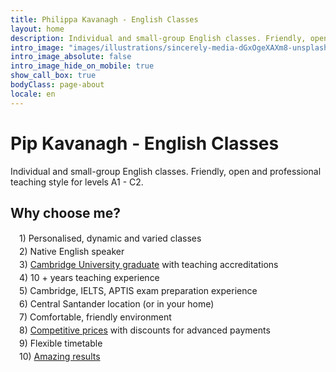 ```yaml
---
title: Philippa Kavanagh - English Classes
layout: home
description: Individual and small-group English classes. Friendly, open and professional teaching style for levels A1 - C2.
intro_image: "images/illustrations/sincerely-media-dGxOgeXAXm8-unsplash.jpg"
intro_image_absolute: false
intro_image_hide_on_mobile: true
show_call_box: true
bodyClass: page-about
locale: en
---
```



# Pip Kavanagh - English Classes

Individual and small-group English classes. Friendly, open and professional teaching style for levels A1 - C2.

## Why choose me?
<div style="margin-left: 1em; line-height: 1.5">
1)  Personalised, dynamic and varied classes<br>
2) Native English speaker<br>
3) <a href="/about/">Cambridge University graduate</a> with teaching accreditations<br>
4) 10 + years teaching experience <br>
5) Cambridge, IELTS, APTIS exam preparation experience <br>
6) Central Santander location (or in your home)<br>
7) Comfortable, friendly environment<br>
8) <a href="/prices/">Competitive prices</a> with discounts for advanced payments <br>
9) Flexible timetable <br>
10) <a href="/testimonials/">Amazing results</a>  <br>

</div>